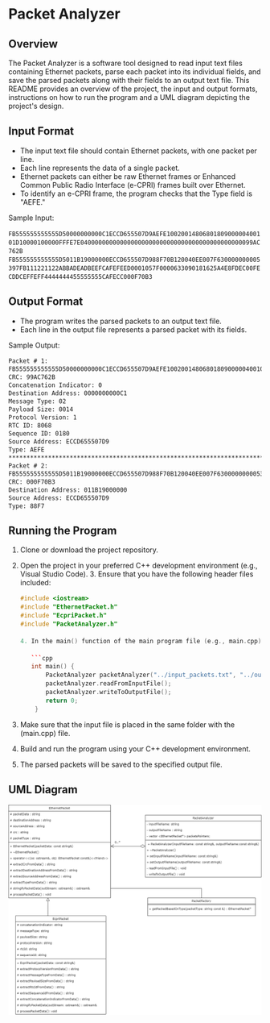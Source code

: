 # Packet Analyzer

## Overview

The Packet Analyzer is a software tool designed to read input text files containing Ethernet packets, parse each packet into its individual fields, and save the parsed packets along with their fields to an output text file. This README provides an overview of the project, the input and output formats, instructions on how to run the program and a UML diagram depicting the project's design.

## Input Format

- The input text file should contain Ethernet packets, with one packet per line.
- Each line represents the data of a single packet.
- Ethernet packets can either be raw Ethernet frames or Enhanced Common Public Radio Interface (e-CPRI) frames built over Ethernet.
- To identify an e-CPRI frame, the program checks that the Type field is "AEFE."

Sample Input:

   `FB555555555555D50000000000C1ECCD655507D9AEFE1002001480680180900000400101D10000100000FFFE7E040000000000000000000000000000000000000000000099AC762B`
   `FB555555555555D5011B19000000ECCD655507D988F70B120040EE007F630000000005397FB111221122ABBADEADBEEFCAFEFEED0001057F0000633090181625A4E8FDEC00FECDDCEFFEFF4444444455555555CAFECC000F70B3`

## Output Format

- The program writes the parsed packets to an output text file.
- Each line in the output file represents a parsed packet with its fields.

Sample Output:
   ```plaintext
   Packet # 1:
   FB555555555555D50000000000C1ECCD655507D9AEFE1002001480680180900000400101D10000100000FFFE7E040000000000000000000000000000000000000000000099AC762B
   CRC: 99AC762B
   Concatenation Indicator: 0
   Destination Address: 0000000000C1
   Message Type: 02
   Payload Size: 0014
   Protocol Version: 1
   RTC ID: 8068
   Sequence ID: 0180
   Source Address: ECCD655507D9
   Type: AEFE
   **************************************************************************************************************************************************************************************************************************************
   Packet # 2:
   FB555555555555D5011B19000000ECCD655507D988F70B120040EE007F630000000005397FB111221122ABBADEADBEEFCAFEFEED0001057F0000633090181625A4E8FDEC00FECDDCEFFEFF4444444455555555CAFECC000F70B3
   CRC: 000F70B3
   Destination Address: 011B19000000
   Source Address: ECCD655507D9
   Type: 88F7
   ```
## Running the Program

1. Clone or download the project repository.
2. Open the project in your preferred C++ development environment (e.g., Visual Studio Code).
   3. Ensure that you have the following header files included:

      ```cpp
      #include <iostream>
      #include "EthernetPacket.h"
      #include "EcpriPacket.h"
      #include "PacketAnalyzer.h"
   
      4. In the main() function of the main program file (e.g., main.cpp), create a PacketAnalyzer instance, specifying the input and output file names:
   
         ```cpp
         int main() {
             PacketAnalyzer packetAnalyzer("../input_packets.txt", "../output_packets.txt");
             packetAnalyzer.readFromInputFile();
             packetAnalyzer.writeToOutputFile();
             return 0;
          }

5. Make sure that the input file is placed in the same folder with the (main.cpp) file. 
6. Build and run the program using your C++ development environment.
7. The parsed packets will be saved to the specified output file.
   
##  UML Diagram
![UML Diagram](uml_diagram.png)
